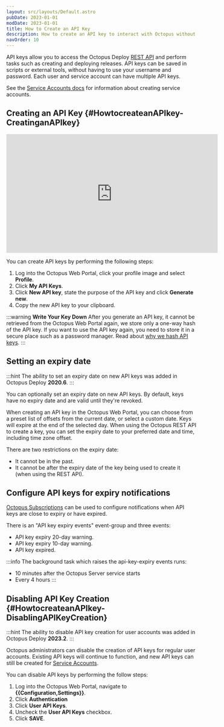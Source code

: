 ```yaml
---
layout: src/layouts/Default.astro
pubDate: 2023-01-01
modDate: 2023-01-01
title: How to Create an API Key
description: How to create an API key to interact with Octopus without the need for a username and password.
navOrder: 10
---
```


API keys allow you to access the Octopus Deploy [REST API](/docs/octopus-rest-api) and perform tasks such as creating and deploying releases. API keys can be saved in scripts or external tools, without having to use your username and password. Each user and service account can have multiple API keys.

See the [Service Accounts docs](/docs/security/users-and-teams/service-accounts) for information about creating service accounts.

## Creating an API Key {#HowtocreateanAPIkey-CreatinganAPIkey}

<iframe width="560" height="315" src="https://www.youtube.com/embed/f3-vRjpB0cE" frameborder="0" allow="accelerometer; autoplay; encrypted-media; gyroscope; picture-in-picture" allowfullscreen></iframe>

You can create API keys by performing the following steps:

1. Log into the Octopus Web Portal, click your profile image and select **Profile**.
1. Click **My API Keys**.
1. Click **New API key**, state the purpose of the API key and click **Generate new**.
1. Copy the new API key to your clipboard.

:::warning
**Write Your Key Down**
After you generate an API key, it cannot be retrieved from the Octopus Web Portal again, we store only a one-way hash of the API key. If you want to use the API key again, you need to store it in a secure place such as a password manager. Read about [why we hash API keys](https://octopus.com/blog/hashing-api-keys).
:::

## Setting an expiry date

:::hint
The ability to set an expiry date on new API keys was added in Octopus Deploy **2020.6**.
:::

You can optionally set an expiry date on new API keys. By default, keys have no expiry date and are valid until they're revoked.

When creating an API key in the Octopus Web Portal, you can choose from a preset list of offsets from the current date, or select a custom date. Keys will expire at the end of the selected day. When using the Octopus REST API to create a key, you can set the expiry date to your preferred  date and time, including time zone offset.

There are two restrictions on the expiry date:

- It cannot be in the past.
- It cannot be after the expiry date of the key being used to create it (when using the REST API).

## Configure API keys for expiry notifications

[Octopus Subscriptions](/docs/administration/managing-infrastructure/subscriptions) can be used to configure notifications when API keys are close to expiry or have expired.

There is an "API key expiry events" event-group and three events:

- API key expiry 20-day warning.
- API key expiry 10-day warning.
- API key expired.

:::info
The background task which raises the api-key-expiry events runs:
- 10 minutes after the Octopus Server service starts
- Every 4 hours
:::

## Disabling API Key Creation {#HowtocreateanAPIkey-DisablingAPIKeyCreation}
:::hint
The ability to disable API key creation for user accounts was added in Octopus Deploy **2023.2**.
:::

Octopus administrators can disable the creation of API keys for regular user accounts. Existing API keys will continue to function, and new API keys can still be created for [Service Accounts](/docs/security/users-and-teams/service-accounts).

You can disable API keys by performing the follow steps:
1. Log into the Octopus Web Portal, navigate to **{{Configuration,Settings}}**.
1. Click **Authentication**
1. Click **User API Keys**.
1. Uncheck the **User API Keys** checkbox.
1. Click **SAVE**.